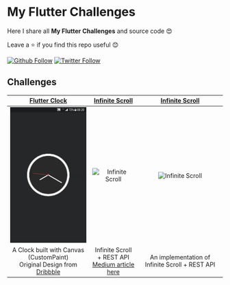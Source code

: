 # My Flutter Challenges

Here I share all **My Flutter Challenges** and source code 😍

Leave a ⭐ if you find this repo useful 😊

[![Github Follow](https://img.shields.io/github/followers/e200?style=social)](https://github.com/e200)
[![Twitter Follow](https://img.shields.io/twitter/follow/iam_e200?style=social)](https://twitter.com/iam_e200)

## Challenges

|[Flutter Clock](clock)|[Infinite Scroll](infinite_scroll)|[Infinite Scroll](infinite_scroll)|
|:-:|:-:|:-:|
|<img src="clock/screenshots/screenshot.gif" alt="Flutter Clock" width="299">|<img src="infinite_scroll/screenshots/screenshot.gif" alt="Infinite Scroll" width="299">|<img src="infinite_scroll/screenshots/screenshot.gif" alt="Infinite Scroll" width="299">|
|A Clock built with Canvas (CustomPaint)<br>Original Design from [Dribbble](https://dribbble.com/shots/6783041-Clock)|Infinite Scroll + REST API<br>[Medium article here](https://medium.com/@e200/flutter-infinite-scroll-with-rest-api-2b11f64b9d02)|An implementation of Infinite Scroll + REST API|
